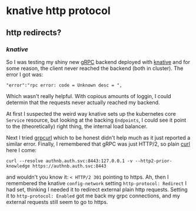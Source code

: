 # knative http protocol

## http redirects?

### _knative_

So I was testing my shiny new [gRPC](https://grpc.io/)
backend deployed with [knative](https://knative.dev/docs/)
and for some reason, the client never reached the backend
(both in cluster).
The error I got was:

```
"error":"rpc error: code = Unknown desc = ",
```

Which wasn't really helpful.
With copious amounts of loggin,
I could determin that the requests never actually reached my backend.

At first I suspected the weird way knative sets up the
kubernetes core `Service` resource,
but looking at the backing `Endpoints`,
I could see it point to the (theoretically) right thing,
the internal load balancer.

Next I tried [grpcurl](https://github.com/fullstorydev/grpcurl)
which to be honest didn't help much as it just reported a similar error.
Finally, I remembered that gRPC was just HTTP/2,
so plain [curl](https://curl.se/) here I come:

```
curl --resolve authnb.auth.svc:8443:127.0.0.1 -v --http2-prior-knowledge https://authnb.auth.svc:8443
```

and wouldn't you know it: `< HTTP/2 301` pointing to https.
Ah, then I remembered the knative `config-network` setting
`http-protocol: Redirect` I had set,
thinking I needed it to redirect external plain http requests.
Setting it to `http-protocol: Enabled` got me back my grpc connections,
and my external requests still seem to go to https.
